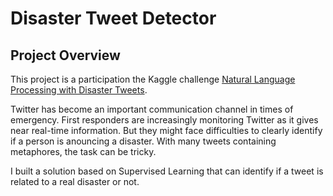 # Disaster Tweet Detector

## Project Overview

This project is a participation the Kaggle challenge [Natural Language Processing with Disaster Tweets](https://www.kaggle.com/c/nlp-getting-started/overview).

Twitter has become an important communication channel in times of emergency. First responders are increasingly monitoring Twitter as it gives near real-time information. But they might face difficulties to clearly identify if a person is anouncing a disaster.
With many tweets containing metaphores, the task can be tricky. 

I built a solution based on Supervised Learning that can identify if a tweet is related to a real disaster or not. 



